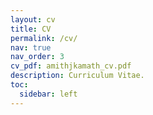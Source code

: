 ```yaml
---
layout: cv
title: CV
permalink: /cv/
nav: true
nav_order: 3
cv_pdf: amithjkamath_cv.pdf
description: Curriculum Vitae.
toc:
  sidebar: left
---
```

